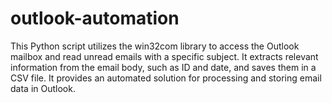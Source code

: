 # outlook-automation
 This Python script utilizes the win32com library to access the Outlook mailbox and read unread emails with a specific subject. It extracts relevant information from the email body, such as ID and date, and saves them in a CSV file. It provides an automated solution for processing and storing email data in Outlook.
